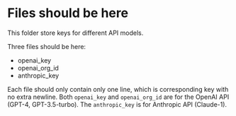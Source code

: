 # Files should be here

This folder store keys for different API models.

Three files should be here:
- openai_key
- openai_org_id
- anthropic_key

Each file should only contain only one line, which is corresponding key with no extra newline.
Both `openai_key` and `openai_org_id` are for the OpenAI API (GPT-4, GPT-3.5-turbo).
The `anthropic_key` is for Anthropic API (Claude-1).

